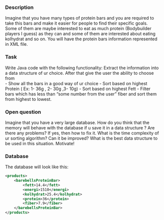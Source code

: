 ### Description<br>
Imagine that you have many types of protein bars and you are required to take this bars and make it easier for people to find their specific goals. Some of them are maybe interested to eat as much protein (Bodybuilder players I guess) as they can and some of them are interested about eating kolhydrat and so on.
You will have the protein bars information represented in XML file.


### Task<br>
Write Java code with the following functionality:
   Extract the information into a data structure of ur choice.
   After that give the user the ability to choose from  
           -  Show all the bars in a good way of ur choice
           -  Sort based on highest Protein ( Ex: 1- 36g , 2- 30g ,3- 10g)
           -  Sort based on highest Fett
           -  Filter bars which has less than “some number from the user” fiber and sort them from    highest to lowest.
   
  
### Open question<br>
Imagine that you have a very large database. How do you think that the memory will behave with the database if u save it in a data structure ? Are there any problems? If yes, then how to fix it. 
What is the time complexity of ur sorting algorithm? Can it be improved?
What is the best data structure to be used in this situation. Motivate!


### Database<br>
The database will look like this:
```xml
<products>
	<barebellsProteinBar>
		<fett>14.4</fett>
		<energi>1510</energi>
		<kolhydrat>25.4</kolhydrat>
		<protein>36</protein>
		<fiber>7.9</fiber>
	</barebellsProteinBar>
</products>
```




